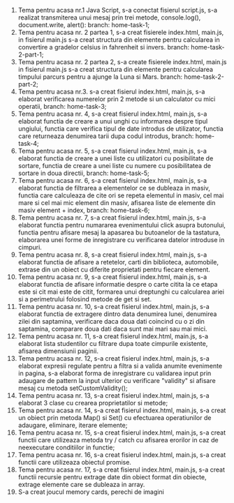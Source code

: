 1. Tema pentru acasa nr.1 Java Script, s-a conectat fisierul script.js, s-a realizat transmiterea unui mesaj prin trei metode, console.log(), document.write, alert(): branch: home-task-1;
2. Tema pentru acasa nr. 2 partea 1, s-a creat fisierele index.html, main.js, in fisierul main.js s-a creat structura din elemente pentru calcularea in convertire a gradelor celsius in fahrenheit si invers. branch: home-task-2-part-1;
3. Tema pentru acasa nr. 2 partea 2, s-a create fisierele index.html, main.js in fisierul main.js s-a creat structura din elemente pentru calcularea timpului parcurs pentru a ajunge la Luna si Mars. branch: home-task-2-part-2;
4. Tema pentru acasa nr.3. s-a creat fisierul index.html, main.js, s-a elaborat verificarea numerelor prin 2 metode si un calculator cu mici operatii, branch: home-task-3;
5. Tema pentru acasa nr. 4, s-a creat fisierul index.html, main.js, s-a elaborat functia de creare a unui unghi cu informarea despre tipul ungiului, functia care verifica tipul de date introdus de utilizator, functia care returneaza denumirea tarii dupa codul introdus, branch: home-task-4;
6. Tema pentru acasa nr. 5, s-a creat fisierul index.html, main.js, s-a elaborat functia de creare a unei liste cu utilizatori cu posibilitate de sortare, functia de creare a unei liste cu numere cu posibilitatea de sortare in doua directii, branch: home-task-5;
7. Tema pentru acasa nr. 6, s-a creat fisierul index.html, main.js, s-a elaborat functia de filtrarea a elementelor ce se dubleaza in masiv, functia care calculeaza de cite ori se repeta elementul in masiv, cel mai mare si cel mai mic element din masiv, afisarea liste de elemente din masiv element + index, branch: home-task-6;
7. Tema pentru acasa nr. 7, s-a creat fisierul index.html, main.js, s-a elaborat functia pentru numararea evenimentului click asupra butonului, functia pentru afisare mesaj la apasarea bu butoanelor de la tastatura, elaborarea unei forme de inregistrare cu verificarea datelor introduse in cimpuri.
8. Tema pentru acasa nr. 8, s-a creat fisierul index.html, main.js, s-a elaborat functia de afisare a retetelor, carti din biblioteca, automobile, extrase din un obiect cu diferite proprietati pentru fiecare element.
9. Tema pentru acasa nr. 9, s-a creat fisierul index.html, main.js, s-a elaborat functia de afisare informatie despre o carte citita la ce etapa este si cit mai este de citit, formarea unui dreptunghi cu calcularea ariei si a perimetrului folosind metode de get si set.
10. Tema pentru acasa nr. 10, s-a creat fisierul index.html, main.js, s-a elaborat functia de extragere dintro data denumirea lunei, denumirea zilei din saptamina, verificare daca doua dati coincind cu o zi din saptamina, comparare doua dati daca sunt mai mari sau mai mici.
11. Tema pentru acasa nr. 11, s-a creat fisierul index.html, main.js, s-a elaborat lista studentilor cu filtrare dupa toate cimpurile existente, afisarea dimensiunii paginii.
12. Tema pentru acasa nr. 12, s-a creat fisierul index.html, main.js, s-a elaborat expresii regulate pentru a filtra si a valida anumite evenimente in pagina, s-a elaborat forma de inregistrare cu validarea input prin adaugare de pattern la input ulterior cu verificare "validity" si afisare mesaj cu metoda setCustomValidity();
13. Tema pentru acasa nr. 13, s-a creat fisierul index.html, main.js, s-a elaborat 3 clase cu crearea proprietatilor si metode;
14. Tema pentru acasa nr. 14, s-a creat fisierul index.html, main.js, s-a creat un obiect prin metoda Map() si Set() cu efectuarea operatiunilor de adaugare, eliminare, iterare elemente;
14. Tema pentru acasa nr. 15, s-a creat fisierul index.html, main.js, s-a creat functii care utilizeaza metoda try / catch cu afisarea erorilor in caz de neexecutare conditiilor in functie;
15. Tema pentru acasa nr. 16, s-a creat fisierul index.html, main.js, s-a creat functii care utilizeaza obiectul promise.
16. Tema pentru acasa nr. 17, s-a creat fisierul index.html, main.js, s-a creat functii recursie pentru extrage date din obiect format din obiecte, extrage elemente care se dubleaza in array.
17. S-a creat joucul memory cards, perechi de imagini